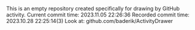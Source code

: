 This is an empty repository created specifically for drawing by GitHub activity.
Current commit time: 2023.11.05 22:26:36
Recorded commit time: 2023.10.28 22:25:14(3)
Look at: github.com/baderik/ActivityDrawer
